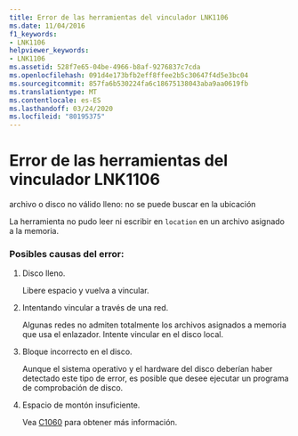```yaml
---
title: Error de las herramientas del vinculador LNK1106
ms.date: 11/04/2016
f1_keywords:
- LNK1106
helpviewer_keywords:
- LNK1106
ms.assetid: 528f7e65-04be-4966-b8af-9276837c7cda
ms.openlocfilehash: 091d4e173bfb2eff8ffee2b5c30647f4d5e3bc04
ms.sourcegitcommit: 857fa6b530224fa6c18675138043aba9aa0619fb
ms.translationtype: MT
ms.contentlocale: es-ES
ms.lasthandoff: 03/24/2020
ms.locfileid: "80195375"
---
```

# <a name="linker-tools-error-lnk1106"></a>Error de las herramientas del vinculador LNK1106

archivo o disco no válido lleno: no se puede buscar en la ubicación

La herramienta no pudo leer ni escribir en `location` en un archivo asignado a la memoria.

### <a name="to-fix-by-checking-the-following-possible-causes"></a>Posibles causas del error:

1. Disco lleno.

   Libere espacio y vuelva a vincular.

1. Intentando vincular a través de una red.

   Algunas redes no admiten totalmente los archivos asignados a memoria que usa el enlazador. Intente vincular en el disco local.

1. Bloque incorrecto en el disco.

   Aunque el sistema operativo y el hardware del disco deberían haber detectado este tipo de error, es posible que desee ejecutar un programa de comprobación de disco.

1. Espacio de montón insuficiente.

   Vea [C1060](../../error-messages/compiler-errors-1/fatal-error-c1060.md) para obtener más información.
